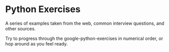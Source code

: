 # Python Exercises 

A series of examples taken from the web, common interview questions, 
and other sources. 

Try to progress through the google-python-exercises in numerical order,
or hop around as you feel ready. 